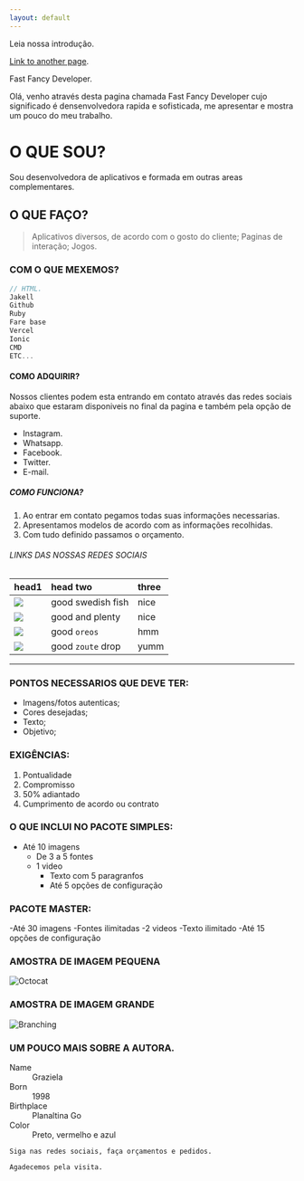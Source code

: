 ```yaml
---
layout: default
---
```


Leia nossa introdução.

[Link to another page](./another-page.html).

Fast Fancy Developer.

Olá, venho através desta pagina chamada Fast Fancy Developer cujo significado é densenvolvedora rapida e sofisticada, me apresentar e mostra um pouco do meu trabalho.

# O QUE SOU?

Sou desenvolvedora de aplicativos e formada em outras areas complementares.

## O QUE FAÇO?

> Aplicativos diversos, de acordo com o gosto do cliente;
> Paginas de interação;
> Jogos.

### COM O QUE MEXEMOS?

```js
// HTML.
Jakell
Github
Ruby
Fare base
Vercel
Ionic
CMD
ETC...
```


#### COMO ADQUIRIR?

Nossos clientes podem esta entrando em contato através das redes sociais abaixo que estaram disponiveis no final da pagina e também pela opção de suporte.
*   Instagram.
*   Whatsapp.
*   Facebook.
*   Twitter.
*   E-mail.

##### COMO FUNCIONA?

1.  Ao entrar em contato pegamos todas suas informações necessarias.
2.  Apresentamos modelos de acordo com as informações recolhidas.
3.  Com tudo definido passamos o orçamento.

###### LINKS DAS NOSSAS REDES SOCIAIS

| head1        | head two          | three |
|:-------------|:------------------|:------|
| <img src="wahtsapp"/>          | good swedish fish | nice  |
| <img src="instagram"/> | good and plenty   | nice  |
| <img src="facebook"/>         | good `oreos`      | hmm   |
| <img src="twitter"/>       | good `zoute` drop | yumm  |



* * *

### PONTOS NECESSARIOS QUE DEVE TER:

*   Imagens/fotos autenticas;
*   Cores desejadas;
*   Texto; 
*   Objetivo;

### EXIGÊNCIAS:

1.  Pontualidade
1.  Compromisso
1.  50% adiantado
1.  Cumprimento de acordo ou contrato

### O QUE INCLUI NO PACOTE SIMPLES:

- Até 10 imagens
  - De 3 a 5 fontes
  - 1 video
    - Texto com 5 paragranfos
    - Até 5 opções de configuração
### PACOTE MASTER:
  -Até 30 imagens
  -Fontes ilimitadas
  -2 videos
  -Texto ilimitado
  -Até 15 opções de configuração
  
### AMOSTRA DE IMAGEM PEQUENA

![Octocat](https://github.githubassets.com/images/icons/emoji/octocat.png)

### AMOSTRA DE IMAGEM GRANDE

![Branching](https://guides.github.com/activities/hello-world/branching.png)


### UM POUCO MAIS SOBRE A AUTORA.

<dl>
<dt>Name</dt>
<dd>Graziela</dd>
<dt>Born</dt>
<dd>1998</dd>
<dt>Birthplace</dt>
<dd>Planaltina Go</dd>
<dt>Color</dt>
<dd>Preto, vermelho e azul</dd>
</dl>

```
Siga nas redes sociais, faça orçamentos e pedidos.
```

```
Agadecemos pela visita.
```
